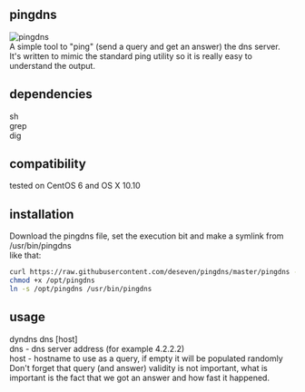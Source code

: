## pingdns
![pingdns](http://deseven.info/sys/pingdns.gif)  
A simple tool to "ping" (send a query and get an answer) the dns server.  
It's written to mimic the standard ping utility so it is really easy to understand the output.

## dependencies
sh  
grep  
dig

## compatibility
tested on CentOS 6 and OS X 10.10

## installation
Download the pingdns file, set the execution bit and make a symlink from /usr/bin/pingdns  
like that:  
```sh
curl https://raw.githubusercontent.com/deseven/pingdns/master/pingdns --output /opt/pingdns  
chmod +x /opt/pingdns  
ln -s /opt/pingdns /usr/bin/pingdns
```

## usage
dyndns dns [host]  
dns - dns server address (for example 4.2.2.2)  
host - hostname to use as a query, if empty it will be populated randomly  
Don't forget that query (and answer) validity is not important, what is important is the fact that we got an answer and how fast it happened.
